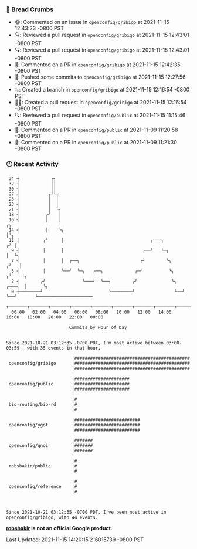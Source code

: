 ### 🍞 Bread Crumbs

 * 😃: Commented on an issue in `openconfig/gribigo` at 2021-11-15 12:43:23 -0800 PST
 * 🔍: Reviewed a pull request in  `openconfig/gribigo` at 2021-11-15 12:43:01 -0800 PST
 * 🔍: Reviewed a pull request in  `openconfig/gribigo` at 2021-11-15 12:43:01 -0800 PST
 * 💬: Commented on a PR in  `openconfig/gribigo` at 2021-11-15 12:42:35 -0800 PST
 * 🚢: Pushed some commits to `openconfig/gribigo` at 2021-11-15 12:27:56 -0800 PST
 * 💥: Created a branch in `openconfig/gribigo` at 2021-11-15 12:16:54 -0800 PST
 * ✍🏼: Created a pull request in `openconfig/gribigo` at 2021-11-15 12:16:54 -0800 PST
 * 🔍: Reviewed a pull request in  `openconfig/public` at 2021-11-15 11:15:46 -0800 PST
 * 💬: Commented on a PR in  `openconfig/public` at 2021-11-09 11:20:58 -0800 PST
 * 💬: Commented on a PR in  `openconfig/public` at 2021-11-09 11:21:30 -0800 PST

### 🕘 Recent Activity
```
 34 ┼            ╭╮
 32 ┤            ││
 30 ┤            ││
 27 ┤           ╭╯╰╮
 25 ┤           │  │
 23 ┤           │  │
 21 ┤           │  ╰╮
 18 ┤          ╭╯   │
 16 ┤          │    │                                                        ╭╮
 14 ┤          │    ╰╮                                                       │╰╮
 11 ┤         ╭╯     │                                 ╭───╮                ╭╯ │
  9 ┤         │      │                              ╭──╯   ╰─╮              │  ╰╮
  7 ┤         │      │  ╭──╮                       ╭╯        ╰╮            ╭╯   │
  5 ┤         │      ╰──╯  ╰─╮   ╭──╮            ╭─╯          ╰╮          ╭╯    ╰╮
  2 ┤        ╭╯              ╰───╯  ╰──╮        ╭╯             ╰╮  ╭───╮  │      ╰╮
  0 ┼────────╯                         ╰────────╯               ╰──╯   ╰──╯       ╰─────────────────────
    +───────+───────+───────+───────+───────+───────+───────+───────+───────+───────+───────+───────+────
  00:00   02:00   04:00   06:00   08:00   10:00   12:00   14:00   16:00   18:00   20:00   22:00   00:00   

						Commits by Hour of Day


Since 2021-10-21 03:12:35 -0700 PDT, I'm most active between 03:00-03:59 - with 35 events in that hour.

```



```
                         |############################################
 openconfig/gribigo      |############################################
                         |############################################

                         |#####################
 openconfig/public       |#####################
                         |#####################

                         |#
 bio-routing/bio-rd      |#
                         |#

                         |#########################
 openconfig/ygot         |#########################
                         |#########################

                         |#######
 openconfig/gnoi         |#######
                         |#######

                         |#
 robshakir/public        |#
                         |#

                         |#
 openconfig/reference    |#
                         |#



Since 2021-10-21 03:12:35 -0700 PDT, I've been most active in openconfig/gribigo, with 44 events.

```
**[robshakir](mailto:robjs@google.com) is not an official Google product.**  


Last Updated: 2021-11-15 14:20:15.216015739 -0800 PST
